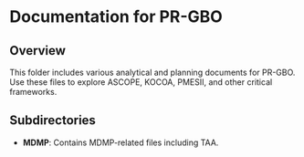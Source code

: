 # Documentation for PR-GBO

## Overview
This folder includes various analytical and planning documents for PR-GBO. Use these files to explore ASCOPE, KOCOA, PMESII, and other critical frameworks.

## Subdirectories
- **MDMP**: Contains MDMP-related files including TAA.

